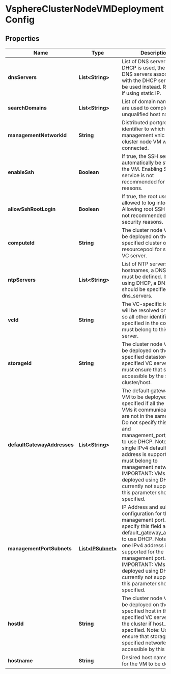 # VsphereClusterNodeVMDeploymentConfig

## Properties
Name | Type | Description | Notes
------------ | ------------- | ------------- | -------------
**dnsServers** | **List&lt;String&gt;** | List of DNS servers. If DHCP is used, the default DNS servers associated with the DHCP server will be used instead. Required if using static IP.  |  [optional]
**searchDomains** | **List&lt;String&gt;** | List of domain names that are used to complete unqualified host names.  |  [optional]
**managementNetworkId** | **String** | Distributed portgroup identifier to which the management vnic of cluster node VM will be connected.  | 
**enableSsh** | **Boolean** | If true, the SSH service will automatically be started on the VM. Enabling SSH service is not recommended for security reasons.  |  [optional]
**allowSshRootLogin** | **Boolean** | If true, the root user will be allowed to log into the VM. Allowing root SSH logins is not recommended for security reasons.  |  [optional]
**computeId** | **String** | The cluster node VM will be deployed on the specified cluster or resourcepool for specified VC server.  | 
**ntpServers** | **List&lt;String&gt;** | List of NTP servers. To use hostnames, a DNS server must be defined. If not using DHCP, a DNS server should be specified under dns_servers.  |  [optional]
**vcId** | **String** | The VC-specific identifiers will be resolved on this VC, so all other identifiers specified in the config must belong to this vCenter server.  | 
**storageId** | **String** | The cluster node VM will be deployed on the specified datastore in the specified VC server. User must ensure that storage is accessible by the specified cluster/host.  | 
**defaultGatewayAddresses** | **List&lt;String&gt;** | The default gateway for the VM to be deployed must be specified if all the other VMs it communicates with are not in the same subnet. Do not specify this field and management_port_subnets to use DHCP. Note: only single IPv4 default gateway address is supported and it must belong to management network. IMPORTANT: VMs deployed using DHCP are currently not supported, so this parameter should be specified.  |  [optional]
**managementPortSubnets** | [**List&lt;IPSubnet&gt;**](IPSubnet.md) | IP Address and subnet configuration for the management port. Do not specify this field and default_gateway_addresses to use DHCP. Note: only one IPv4 address is supported for the management port. IMPORTANT: VMs deployed using DHCP are currently not supported, so this parameter should be specified.  |  [optional]
**hostId** | **String** | The cluster node VM will be deployed on the specified host in the specified VC server within the cluster if host_id is specified. Note: User must ensure that storage and specified networks are accessible by this host.  |  [optional]
**hostname** | **String** | Desired host name/FQDN for the VM to be deployed | 
